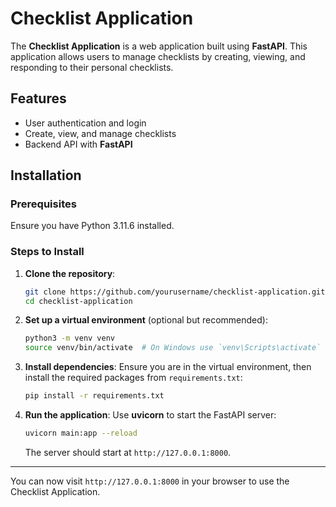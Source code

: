 # Checklist Application

The **Checklist Application** is a web application built using **FastAPI**. This application allows users to manage checklists by creating, viewing, and responding to their personal checklists.

## Features
- User authentication and login
- Create, view, and manage checklists
- Backend API with **FastAPI**

## Installation

### Prerequisites
Ensure you have Python 3.11.6 installed.

### Steps to Install

1. **Clone the repository**:
    ```bash
    git clone https://github.com/yourusername/checklist-application.git
    cd checklist-application
    ```

2. **Set up a virtual environment** (optional but recommended):
    ```bash
    python3 -m venv venv
    source venv/bin/activate  # On Windows use `venv\Scripts\activate`
    ```

3. **Install dependencies**:
    Ensure you are in the virtual environment, then install the required packages from `requirements.txt`:
    ```bash
    pip install -r requirements.txt
    ```

4. **Run the application**:
    Use **uvicorn** to start the FastAPI server:
    ```bash
    uvicorn main:app --reload
    ```

    The server should start at `http://127.0.0.1:8000`.

---

You can now visit `http://127.0.0.1:8000` in your browser to use the Checklist Application.
